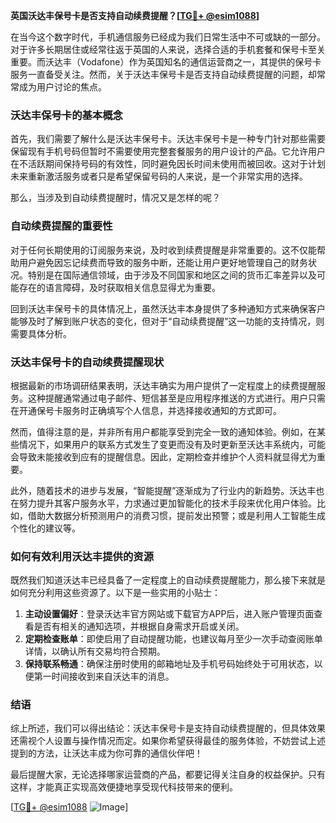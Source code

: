 **英国沃达丰保号卡是否支持自动续费提醒？[[TG💪+ @esim1088](https://t.me/s/esim1088)]**

在当今这个数字时代，手机通信服务已经成为我们日常生活中不可或缺的一部分。对于许多长期居住或经常往返于英国的人来说，选择合适的手机套餐和保号卡至关重要。而沃达丰（Vodafone）作为英国知名的通信运营商之一，其提供的保号卡服务一直备受关注。然而，关于沃达丰保号卡是否支持自动续费提醒的问题，却常常成为用户讨论的焦点。

### 沃达丰保号卡的基本概念

首先，我们需要了解什么是沃达丰保号卡。沃达丰保号卡是一种专门针对那些需要保留现有手机号码但暂时不需要使用完整套餐服务的用户设计的产品。它允许用户在不活跃期间保持号码的有效性，同时避免因长时间未使用而被回收。这对于计划未来重新激活服务或者只是希望保留号码的人来说，是一个非常实用的选择。

那么，当涉及到自动续费提醒时，情况又是怎样的呢？

### 自动续费提醒的重要性

对于任何长期使用的订阅服务来说，及时收到续费提醒是非常重要的。这不仅能帮助用户避免因忘记续费而导致的服务中断，还能让用户更好地管理自己的财务状况。特别是在国际通信领域，由于涉及不同国家和地区之间的货币汇率差异以及可能存在的语言障碍，及时获取相关信息显得尤为重要。

回到沃达丰保号卡的具体情况上，虽然沃达丰本身提供了多种通知方式来确保客户能够及时了解到账户状态的变化，但对于“自动续费提醒”这一功能的支持情况，则需要具体分析。

### 沃达丰保号卡的自动续费提醒现状

根据最新的市场调研结果表明，沃达丰确实为用户提供了一定程度上的续费提醒服务。这种提醒通常通过电子邮件、短信甚至是应用程序推送的方式进行。用户只需在开通保号卡服务时正确填写个人信息，并选择接收通知的方式即可。

然而，值得注意的是，并非所有用户都能享受到完全一致的通知体验。例如，在某些情况下，如果用户的联系方式发生了变更而没有及时更新至沃达丰系统内，可能会导致未能接收到应有的提醒信息。因此，定期检查并维护个人资料就显得尤为重要。

此外，随着技术的进步与发展，“智能提醒”逐渐成为了行业内的新趋势。沃达丰也在努力提升其客户服务水平，力求通过更加智能化的技术手段来优化用户体验。比如，借助大数据分析预测用户的消费习惯，提前发出预警；或是利用人工智能生成个性化的建议等。

### 如何有效利用沃达丰提供的资源

既然我们知道沃达丰已经具备了一定程度上的自动续费提醒能力，那么接下来就是如何充分利用这些资源了。以下是一些实用的小贴士：

1. **主动设置偏好**：登录沃达丰官方网站或下载官方APP后，进入账户管理页面查看是否有相关的通知选项，并根据自身需求开启或关闭。
2. **定期检查账单**：即使启用了自动提醒功能，也建议每月至少一次手动查阅账单详情，以确认所有交易均符合预期。
3. **保持联系畅通**：确保注册时使用的邮箱地址及手机号码始终处于可用状态，以便第一时间接收到来自沃达丰的消息。

### 结语

综上所述，我们可以得出结论：沃达丰保号卡是支持自动续费提醒的，但具体效果还需视个人设置与操作情况而定。如果你希望获得最佳的服务体验，不妨尝试上述提到的方法，让沃达丰成为你可靠的通信伙伴吧！

最后提醒大家，无论选择哪家运营商的产品，都要记得关注自身的权益保护。只有这样，才能真正实现高效便捷地享受现代科技带来的便利。

[[TG💪+ @esim1088](https://t.me/s/esim1088) ![Image](https://i.postimg.cc/4NQfJmqS/Snipaste-2025-05-13-00-14-12.png)]